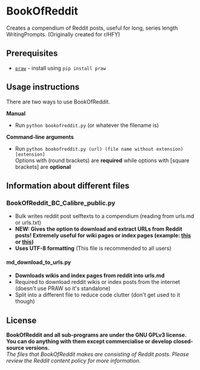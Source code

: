 # BookOfReddit
Creates a compendium of Reddit posts, useful for long, series length WritingPrompts. (Originally created for r/HFY)

## Prerequisites
- [`praw`](https://praw.readthedocs.io/en/latest/) - install using `pip install praw`

## Usage instructions
There are two ways to use BookOfReddit.  
  
**Manual**
- Run `python bookofreddit.py` (or whatever the filename is)  
  
**Command-line arguments**
- Run `python bookofreddit.py (url) (file name without extension) [extension]`  
Options with (round brackets) are **required** while options with \[square brackets\] are **optional**

## Information about different files
### BookOfReddit_BC_Calibre_public.py
- Bulk writes reddit post selftexts to a compendium (reading from urls.md or urls.txt)
- **NEW: Gives the option to download and extract URLs from Reddit posts! Extremely useful for wiki pages or index pages (example: [this](https://www.reddit.com/r/HFY/wiki/ref/universes/jenkinsverse/chronological_reading_order) or [this](https://www.reddit.com/r/Selben/comments/60r5ps/timeline_for_tfts_stories/))**
- **Uses UTF-8 formatting** (This file is recommended to all users)

#### md_download_to_urls.py
- **Downloads wikis and index pages from reddit into urls.md**
- Required to download reddit wikis or index posts from the internet (doesn't use PRAW so it's standalone)
- Split into a different file to reduce code clutter (don't get used to it though)

## License
**BookOfReddit and all sub-programs are under the GNU GPLv3 license. You can do anything with them except commercialise or develop closed-source versions.**  
*The files that BookOfReddit makes are consisting of Reddit posts. Please review the Reddit content policy for more information.*  
